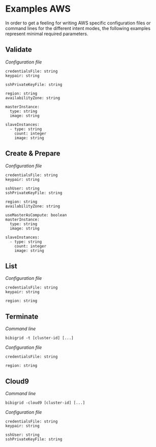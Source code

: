 # Examples AWS

In order to get a feeling for writing AWS specific configuration files or command lines for the different intent modes,
the following examples represent minimal required parameters.

## Validate
*Configuration file*
```
credentialsFile: string
keypair: string

sshPrivateKeyFile: string

region: string
availabilityZone: string

masterInstance:
  type: string
  image: string

slaveInstances:
  - type: string
    count: integer
    image: string
```

## Create & Prepare
*Configuration file*
```
credentialsFile: string
keypair: string

sshUser: string
sshPrivateKeyFile: string

region: string
availabilityZone: string

useMasterAsCompute: boolean
masterInstance:
  type: string
  image: string

slaveInstances:
  - type: string
    count: integer
    image: string
```

## List
*Configuration file*
```
credentialsFile: string
keypair: string

region: string
```

## Terminate
*Command line*
```
bibigrid -t [cluster-id] [...]
```

*Configuration file*
```
credentialsFile: string

region: string
```

## Cloud9
*Command line*
```
bibigrid -cloud9 [cluster-id] [...]
```

*Configuration file*
```
credentialsFile: string
keypair: string

sshUser: string
sshPrivateKeyFile: string
```

